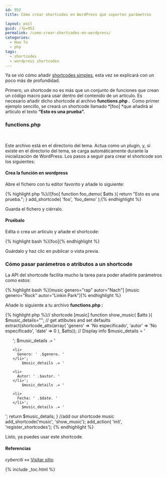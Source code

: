```yaml
---
id: 952
title: Cómo crear shortcodes en WordPress que soporten parámetros

layout: post
guid: /?p=952
permalink: /como-crear-shortcodes-en-wordpress/
categories:
  - How To
  - php
tags:
  - shortcodes
  - wordpress shortcodes
---
```

Ya se vió cómo añadir <a href="/como-crear-shortcodes-en-wordpress-2/" target="_blank">shortcodes simples</a>, esta vez se explicará con un poco más de profundidad.

Primero, un shortcode no es más que un conjunto de funciones que crean un código macro para usar dentro del contenido de un artículo. Es necesario añadir dicho shortcode al archivo&nbsp;**functions.php .&nbsp;** Como primer ejemplo sencillo, se creará un shortcode llamado *[foo]&nbsp;*que añadirá al artículo el texto&nbsp;**&#8220;Esto es una prueba&#8221;.**

### functions.php

&nbsp;

Este archivo está en el directorio del tema. Actua como un plugin, y, si existe en el directorio del tema, se carga automáticamente durante la inicialización de WordPress. Los pasos a seguir para crear el shortcode son los siguientes:

#### Crea la función en wordpress

Abre el fichero con tu editor favorito y añade lo siguiente:  
<!--more-->

{% highlight php %}//[foo]
function foo_demo( $atts ){
 return "Esto es una prueba.";
}
add_shortcode( 'foo', 'foo_demo' );{% endhighlight %}

Guarda el fichero y ciérralo.

#### Pruébalo

Edita o crea un artículo y añade el shortcode:

{% highlight bash %}[foo]{% endhighlight %}

Guárdalo y haz clic en publicar o vista previa.

### Cómo pasar parámetros o atributos a un shortcode

La API del shortcode facilita mucho la tarea para poder añadirle parámetros como estos:

{% highlight bash %}[music genero="rap" autor="Nach"]
[music genero="Rock" autor="Linkin Park"]{% endhighlight %}

Añade lo siguiente a tu archivo&nbsp;**functions.php :&nbsp;**

{% highlight php %}// shortcode [music]
function show_music( $atts ){
   $music_details="";
   // get attibutes and set defaults
        extract(shortcode_atts(array(
                'genero' => 'No especificado',
                'autor' => 'No especificado',
                'date' => 0
       ), $atts));
    // Display info 
    $music_details = '

<div class="info">
  <ul>
    ';
        $music_details .= '
    
    <li>
      Genero: ' .$genero. '
    </li>';
        $music_details .= '
    
    <li>
      Autor: ' .$autor. '
    </li>';
        $music_details .= '
    
    <li>
      Fecha: ' .$date. '
    </li>';
        $music_details .= '
  </ul>
</div>';
    return $music_details;
}
//add our shortcode music
add_shortcode('music', 'show_music');
add_action( 'init', 'register_shortcodes');
{% endhighlight %}

Listo, ya puedes usar este shortcode.

#### Referencias

*cyberciti* »» <a href="http://www.cyberciti.biz/faq/wordpress-add-a-shortcode-to-theme-template/" target="_blank">Visitar sitio</a> 



{% include _toc.html %}
